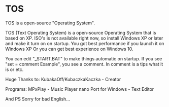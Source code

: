 # TOS
TOS is a open-source "Operating System".

TOS (Text Operating System) is a open-source Operating System that is based on XP. ISO's is not available right now, so install Windows XP or later and make it turn on on startup.
You got best performance if you launch it on Windows XP
Or you can get best experience on Windows 10.

You can edit "_START.BAT" to make things automatic on startup.
If you see "set = comment Example", you see a comment.
In comment is a tips what it is or etc.

Huge Thanks to:
KubakaOff/KubaczkaKaczka - Creator

Programs:
MPxPlay - Music Player
nano Port for Windows - Text Editor

And
PS Sorry for bad English...

